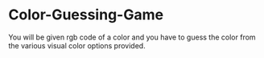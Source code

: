 # Color-Guessing-Game
You will be given rgb code of a color and you have to guess the color from the various visual color options provided. 
